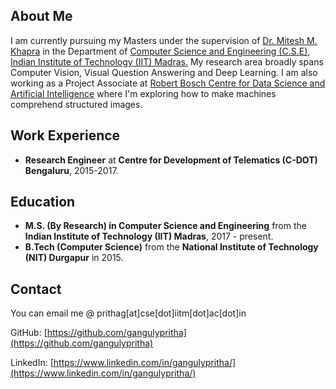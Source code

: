 ## About Me
I am currently pursuing my Masters under the supervision of [Dr. Mitesh M. Khapra](http://www.cse.iitm.ac.in/~miteshk/) in the Department of [Computer Science and Engineering (C.S.E), Indian Institute of Technology (IIT) Madras.](http://www.cse.iitm.ac.in/) My research area broadly spans Computer Vision, Visual Question Answering and Deep Learning. I am also working as a Project Associate at [Robert Bosch Centre for Data Science and Artificial Intelligence](https://rbc-dsai.iitm.ac.in/) where I'm exploring how to make machines comprehend structured images.

## Work Experience
* **Research Engineer** at **Centre for Development of Telematics (C-DOT) Bengaluru**, 2015-2017.

## Education
* **M.S. (By Research) in Computer Science and Engineering** from the **Indian Institute of Technology (IIT) Madras**, 2017 - present.
* **B.Tech (Computer Science)** from the **National Institute of Technology (NIT) Durgapur** in 2015.

## Contact
You can email me @ prithag[at]cse[dot]iitm[dot]ac[dot]in

GitHub: [https://github.com/gangulypritha](https://github.com/gangulypritha)

LinkedIn: [https://www.linkedin.com/in/gangulypritha/](https://www.linkedin.com/in/gangulypritha/)
